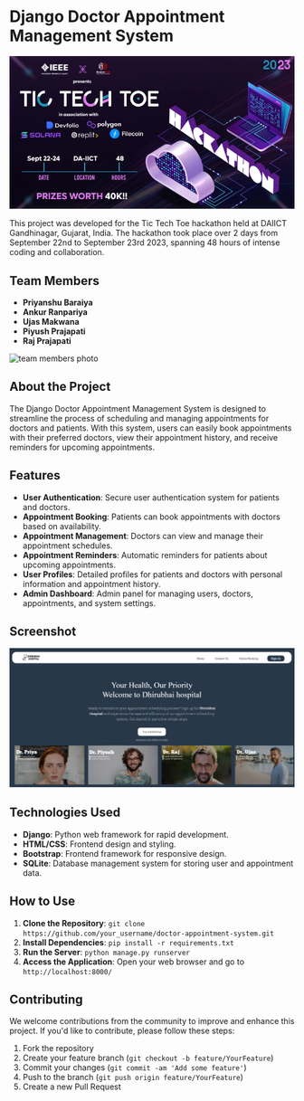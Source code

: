 # Django Doctor Appointment Management System

![Project Banner](https://github.com/priyanshuahir000/CodeBloodedAnimals/blob/main/Appoiment/appoiment/clinic/booking/static/img/banner.png)

This project was developed for the Tic Tech Toe hackathon held at DAIICT Gandhinagar, Gujarat, India. The hackathon took place over 2 days from September 22nd to September 23rd 2023, spanning 48 hours of intense coding and collaboration.

## Team Members

- **Priyanshu Baraiya**
- **Ankur Ranpariya**
- **Ujas Makwana**
- **Piyush Prajapati**
- **Raj Prajapati**

![team members photo](https://github.com/priyanshuahir000/CodeBloodedAnimals/blob/main/Appoiment/appoiment/clinic/booking/static/img/team-members.JPG)

## About the Project

The Django Doctor Appointment Management System is designed to streamline the process of scheduling and managing appointments for doctors and patients. With this system, users can easily book appointments with their preferred doctors, view their appointment history, and receive reminders for upcoming appointments.

## Features

- **User Authentication**: Secure user authentication system for patients and doctors.
- **Appointment Booking**: Patients can book appointments with doctors based on availability.
- **Appointment Management**: Doctors can view and manage their appointment schedules.
- **Appointment Reminders**: Automatic reminders for patients about upcoming appointments.
- **User Profiles**: Detailed profiles for patients and doctors with personal information and appointment history.
- **Admin Dashboard**: Admin panel for managing users, doctors, appointments, and system settings.

## Screenshot 

![screenshot](https://github.com/priyanshuahir000/CodeBloodedAnimals/blob/main/Appoiment/appoiment/clinic/booking/static/img/screenshot.png)
## Technologies Used

- **Django**: Python web framework for rapid development.
- **HTML/CSS**: Frontend design and styling.
- **Bootstrap**: Frontend framework for responsive design.
- **SQLite**: Database management system for storing user and appointment data.

## How to Use

1. **Clone the Repository**: `git clone https://github.com/your_username/doctor-appointment-system.git`
2. **Install Dependencies**: `pip install -r requirements.txt`
3. **Run the Server**: `python manage.py runserver`
4. **Access the Application**: Open your web browser and go to `http://localhost:8000/`

## Contributing

We welcome contributions from the community to improve and enhance this project. If you'd like to contribute, please follow these steps:

1. Fork the repository
2. Create your feature branch (`git checkout -b feature/YourFeature`)
3. Commit your changes (`git commit -am 'Add some feature'`)
4. Push to the branch (`git push origin feature/YourFeature`)
5. Create a new Pull Request
